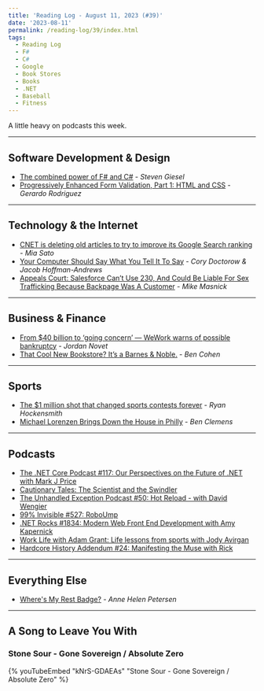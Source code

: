 ```yaml
---
title: 'Reading Log - August 11, 2023 (#39)'
date: '2023-08-11'
permalink: /reading-log/39/index.html
tags:
  - Reading Log
  - F#
  - C#
  - Google
  - Book Stores
  - Books
  - .NET
  - Baseball
  - Fitness
---
```


A little heavy on podcasts this week.
<!-- excerpt -->

---

## Software Development & Design

- [The combined power of F# and C#](https://steven-giesel.com/blogPost/2f70d926-ec92-4dfe-b278-18f78078253d) - *Steven Giesel*
- [Progressively Enhanced Form Validation, Part 1: HTML and CSS](https://cloudfour.com/thinks/progressively-enhanced-form-validation-part-1-html-and-css/) - *Gerardo Rodriguez*

---

## Technology & the Internet

- [CNET is deleting old articles to try to improve its Google Search ranking](https://www.theverge.com/2023/8/9/23826342/cnet-content-pruning-deleting-articles-google-seo) - *Mia Sato*
- [Your Computer Should Say What You Tell It To Say](https://www.eff.org/deeplinks/2023/08/your-computer-should-say-what-you-tell-it-say-1) - *Cory Doctorow & Jacob Hoffman-Andrews*
- [Appeals Court: Salesforce Can’t Use 230, And Could Be Liable For Sex Trafficking Because Backpage Was A Customer](https://www.techdirt.com/2023/08/07/appeals-court-salesforce-cant-use-230-and-could-be-liable-for-sex-trafficking-because-backpage-was-a-customer/) - *Mike Masnick*

---

## Business & Finance

- [From $40 billion to ‘going concern’ — WeWork warns of possible bankruptcy](https://www.cnbc.com/2023/08/08/wework-warns-of-remaining-going-concern-and-says-bankruptcy-possible.html) - *Jordan Novet*
- [That Cool New Bookstore? It’s a Barnes & Noble.](https://www.wsj.com/articles/barnes-noble-bookstores-james-daunt-c1afc06b) - *Ben Cohen*

---

## Sports

- [The $1 million shot that changed sports contests forever](https://www.espn.com/nba/story/_/id/36146138/million-dollar-shot-michael-jordan-chicago-bulls-1993) - *Ryan Hockensmith*
- [Michael Lorenzen Brings Down the House in Philly](https://blogs.fangraphs.com/michael-lorenzen-brings-down-the-house-in-philly/) - *Ben Clemens*

---

## Podcasts

- [The .NET Core Podcast #117: Our Perspectives on the Future of .NET with Mark J Price](https://dotnetcore.show/episode-117-our-perspectives-on-the-future-of-net-with-mark-j-price/)
- [Cautionary Tales: The Scientist and the Swindler](https://www.pushkin.fm/podcasts/cautionary-tales/the-scientist-and-the-swindler)
- [The Unhandled Exception Podcast #50: Hot Reload - with David Wengier](https://unhandledexceptionpodcast.com/posts/0050-hotreload/)
- [99% Invisible #527: RoboUmp](https://99percentinvisible.org/episode/roboump/)
- [.NET Rocks #1834: Modern Web Front End Development with Amy Kapernick](https://www.dotnetrocks.com/details/1834)
- [Work Life with Adam Grant: Life lessons from sports with Jody Avirgan](https://www.ted.com/podcasts/rethinking-with-adam-grant/life-lessons-from-sports-with-jody-avirgan-transcript)
- [Hardcore History Addendum #24: Manifesting the Muse with Rick](https://www.youtube.com/watch?v=eosMB1jfa_0)

---

## Everything Else

- [Where's My Rest Badge?](https://annehelen.substack.com/p/wheres-my-rest-badge) - *Anne Helen Petersen*

---

## A Song to Leave You With

### Stone Sour - Gone Sovereign / Absolute Zero

{% youTubeEmbed "kNrS-GDAEAs" "Stone Sour - Gone Sovereign / Absolute Zero" %}
